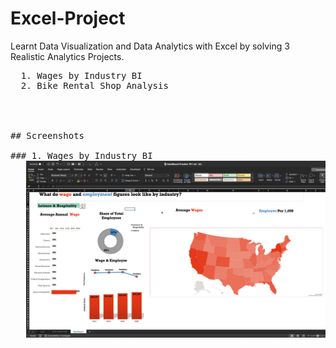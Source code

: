 # Excel-Project 

Learnt Data Visualization and Data Analytics with Excel by solving 3 Realistic Analytics Projects.

  <pre>
  1. Wages by Industry BI
  2. Bike Rental Shop Analysis           




## Screenshots

### 1. Wages by Industry BI 
   <img src = "https://github.com/Trencio/Excel-Project/blob/main/Wages%20by%20Industry%20Analysis%20.png"/>

